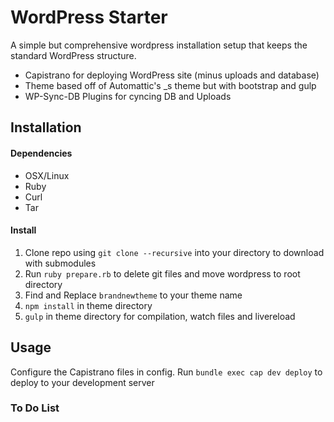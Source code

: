 
# WordPress Starter


A simple but comprehensive wordpress installation setup that keeps the standard WordPress structure.

* Capistrano for deploying WordPress site (minus uploads and database)
* Theme based off of Automattic's _s theme but with bootstrap and gulp
* WP-Sync-DB Plugins for cyncing DB and Uploads

## Installation

#### Dependencies

* OSX/Linux
* Ruby
* Curl
* Tar

#### Install

1. Clone repo using `git clone --recursive` into your directory to download with submodules
2. Run `ruby prepare.rb` to delete git files and move wordpress to root directory
3. Find and Replace `brandnewtheme` to your theme name
4. `npm install` in theme directory
5. `gulp` in theme directory for compilation, watch files and livereload

## Usage

Configure the Capistrano files in config. Run `bundle exec cap dev deploy` to deploy to your development server

### To Do List

